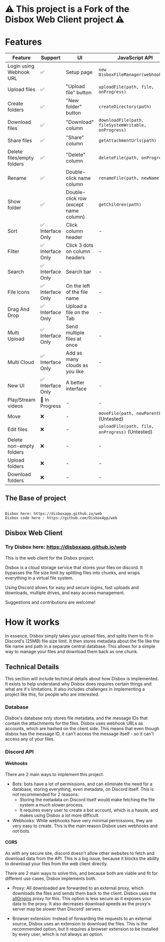 # ⚠️ This project is a Fork of the Disbox Web Client project ⚠️


# Features

| Feature                    | Support                  | UI                                    | JavaScript API                                        |
|----------------------------|--------------------------|---------------------------------------|-------------------------------------------------------|
| Login using Webhook URL    | ✅                        | Setup page                            | `new DisboxFileManager(webhookUrl)`                   |
| Upload files               | ✅                        | "Upload file" button                  | `uploadFile(path, file, onProgress)`                  |
| Create folders             | ✅                        | "New folder" button                   | `createDirectory(path)`                               |
| Download files             | ✅                        | "Download" column                     | `downloadFile(path, fileSystemWritable, onProgress)`  |
| Share files                | ✅                        | "Share" column                        | `getAttachmentUrls(path)`                             |
| Delete files/empty folders | ✅                        | "Delete" column                       | `deleteFile(path, onProgress)`                        |
| Rename                     | ✅                        | Double-click name column              | `renameFile(path, newName)`                           |
| Show folder                | ✅                        | Double-click row (except name column) | `getChildren(path)`                                   |
| Sort                       | ✅ Interface Only         | Click column header                   | -                                                     |
| Filter                     | ✅ Interface Only         | Click 3 dots on column headers        | -                                                     |
| Search                     | ✅ Interface Only         | Search bar                            | -                                                     |
| File icons                 | ✅ Interface Only         | On the left of the file name          | -                                                     |
| Drag And Drop              | ✅ Interface Only         | Upload a file on the Tab              | -                                                     |
| Multi Upload               | ✅ Interface Only         | Send multiple files at once           | -                                                     |
| Multi Cloud                | ✅ Interface Only         | Add as many clouds as you like        | -                                                     |
| New UI                     | ✅ Interface Only         | A better interface                    | -                                                     |
| Play/Stream videos         | 🚧 In Progress            | -                                     | -                                                     |
| Move                       | ❌                        | -                                     | `moveFile(path, newParentPath)` (Untested)            |
| Edit files                 | ❌                        | -                                     | `uploadFile(path, file, onProgress)` (Untested)       |
| Delete non-empty folders   | ❌                        | -                                     | -                                                     |
| Upload folders             | ❌                        | -                                     | -                                                     |
| Download folders           | ❌                        | -                                     | -                                                     |


## The Base of project

``` 

Disbox here: https://disboxapp.github.io/web
Disbox code here : https://github.com/DisboxApp/web

```

## Disbox Web Client

### Try Disbox here: https://disboxapp.github.io/web

This is the web client for the Disbox project.

Disbox is a cloud storage service that stores your files on discord. It bypasses the file size limit by splitting files into chunks, and wraps everything in a virtual file system.

Using Discord allows for easy and secure logins, fast uploads and downloads, multiple drives, and easy access management.

Suggestions and contributions are welcome!

# How it works

In essence, Disbox simply takes your upload files, and splits them to fit in Discord's (25MB) file size limit. It then stores metadata about the file like the file name and path in a separate central database. This allows for a simple way to manage your files and download them back as one chunk.

## Technical Details

This section will include techincal details about how Disbox is implemented. It exists to help understand why Disbox does requires certain things and what are it's limitations. 
It also includes challenges in implementing a project like this, for people who are interested.

### Database

Disbox's database only stores file metadata, and the message IDs that contain the attachments for the files. Disbox uses webhook URLs as accounts, which are hashed on the client side. This means that even though disbox has the message ID, it can't access the message itself - so it can't access any of your files.

### Discord API

#### Webhooks

There are 2 main ways to implement this project:
- Bots: bots have a lot of permissions, and can eliminate the need for a database, storing everything, even metadata, on Discord itself. This is not recommended for 2 reasons:
    - Storing the metadata on Discord itself would make fetching the file system a much slower process.
    - It requires every user to create a bot account, which is a hassle, and makes using Disbox a lot more difficult.
- Webhooks: While webhooks have very minimal permissions, they are very easy to create. This is the main reason Disbox uses webhooks and not bots.

#### CORS

As with any secure site, discord doesn't allow other websites to fetch and download data from the API. This is a big issue, because it blocks the ability to download your files from the web client directly.

There are 2 main ways to solve this, and because both are viable and fit for different use cases, Disbox implements both.

- Proxy: All downloaded are forwarded to an external proxy, which downloads the files and sends them back to the client. Disbox uses the [allOrigins](https://allorigins.win) proxy for this. This option is less secure as it exposes your data to the proxy. It also decreases download speeds as the proxy's server may be slower than Discord' servers.

- Browser extension: Instead of forwarding the requests to an external source, Disbox uses an extension to download the files. This is the recommended option, but it requires a browser extension to be installed by every user, which is not always an option.
